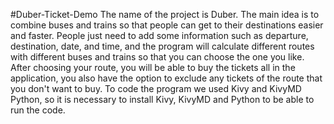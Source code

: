#Duber-Ticket-Demo
The name of the project is Duber.
The main idea is to combine buses and trains so that people can get to their destinations easier and faster. People just need to add some information such as departure, destination, date, and time, and the program will calculate different routes with different buses and trains so that you can choose the one you like. After choosing your route, you will be able to buy the tickets all in the application, you also have the option to exclude any tickets of the route that you don't want to buy.
To code the program we used Kivy and KivyMD Python, so it is necessary to install Kivy, KivyMD and Python to be able to run the code.
